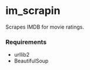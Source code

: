 # im_scrapin
Scrapes IMDB for movie ratings.

<h3>Requirements</h3>
<ul>
<li>urllib2</li>
<li>BeautifulSoup</li>
</ul>
